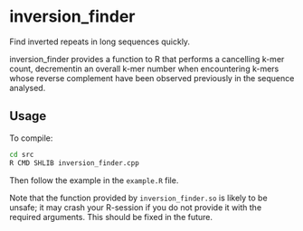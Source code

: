 # inversion_finder

Find inverted repeats in long sequences quickly.

inversion_finder provides a function to R that performs a cancelling
k-mer count, decrementin an overall k-mer number when encountering
k-mers whose reverse complement have been observed previously in
the sequence analysed.

## Usage

To compile:

```sh
cd src
R CMD SHLIB inversion_finder.cpp
```

Then follow the example in the `example.R` file.

Note that the function provided by `inversion_finder.so` is likely to
be unsafe; it may crash your R-session if you do not provide it with
the required arguments. This should be fixed in the future.